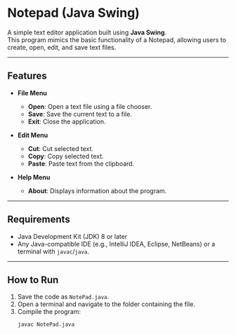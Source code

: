 # Notepad (Java Swing)

A simple text editor application built using **Java Swing**.  
This program mimics the basic functionality of a Notepad, allowing users to create, open, edit, and save text files.

---

## Features

- **File Menu**
  - **Open**: Open a text file using a file chooser.
  - **Save**: Save the current text to a file.
  - **Exit**: Close the application.

- **Edit Menu**
  - **Cut**: Cut selected text.
  - **Copy**: Copy selected text.
  - **Paste**: Paste text from the clipboard.

- **Help Menu**
  - **About**: Displays information about the program.

---

## Requirements

- Java Development Kit (JDK) 8 or later  
- Any Java-compatible IDE (e.g., IntelliJ IDEA, Eclipse, NetBeans) or a terminal with `javac`/`java`.

---

## How to Run

1. Save the code as `NotePad.java`.
2. Open a terminal and navigate to the folder containing the file.
3. Compile the program:
   ```bash
   javac NotePad.java
